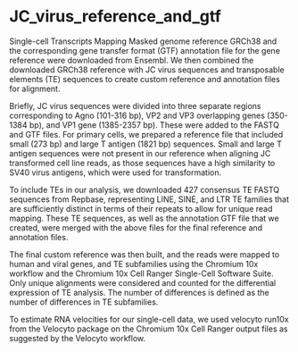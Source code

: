 # JC_virus_reference_and_gtf

Single-cell Transcripts Mapping
Masked genome reference GRCh38 and the corresponding gene transfer format (GTF) annotation file for the gene reference were downloaded from Ensembl. We then combined the downloaded GRCh38 reference with JC virus sequences and transposable elements (TE) sequences to create custom reference and annotation files for alignment.

Briefly, JC virus sequences were divided into three separate regions corresponding to Agno (101-316 bp), VP2 and VP3 overlapping genes (350-1384 bp), and VP1 gene (1385-2357 bp). These were added to the FASTQ and GTF files. For primary cells, we prepared a reference file that included small (273 bp) and large T antigen (1821 bp) sequences. Small and large T antigen sequences were not present in our reference when aligning JC transformed cell line reads, as those sequences have a high similarity to SV40 virus antigens, which were used for transformation.

To include TEs in our analysis, we downloaded 427 consensus TE FASTQ sequences from Repbase, representing LINE, SINE, and LTR TE families that are sufficiently distinct in terms of their repeats to allow for unique read mapping. These TE sequences, as well as the annotation GTF file that we created, were merged with the above files for the final reference and annotation files.

The final custom reference was then built, and the reads were mapped to human and viral genes, and TE subfamilies using the Chromium 10x workflow and the Chromium 10x Cell Ranger Single-Cell Software Suite. Only unique alignments were considered and counted for the differential expression of TE analysis. The number of differences is defined as the number of differences in TE subfamilies.

To estimate RNA velocities for our single-cell data, we used velocyto run10x from the Velocyto package on the Chromium 10x Cell Ranger output files as suggested by the Velocyto workflow.
